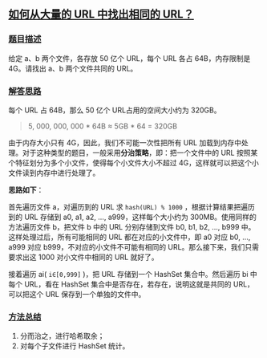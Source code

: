 ## [如何从大量的 URL 中找出相同的 URL？](https://doocs.gitee.io/advanced-java/#/./docs/big-data/find-common-urls?id=如何从大量的-url-中找出相同的-url？)

### [题目描述](https://doocs.gitee.io/advanced-java/#/./docs/big-data/find-common-urls?id=题目描述)

给定 a、b 两个文件，各存放 50 亿个 URL，每个 URL 各占 64B，内存限制是 4G。请找出 a、b 两个文件共同的 URL。

### [解答思路](https://doocs.gitee.io/advanced-java/#/./docs/big-data/find-common-urls?id=解答思路)

每个 URL 占 64B，那么 50 亿个 URL占用的空间大小约为 320GB。

> 5, 000, 000, 000 * 64B ≈ 5GB * 64 = 320GB

由于内存大小只有 4G，因此，我们不可能一次性把所有 URL 加载到内存中处理。对于这种类型的题目，一般采用**分治策略**，即：把一个文件中的 URL 按照某个特征划分为多个小文件，使得每个小文件大小不超过 4G，这样就可以把这个小文件读到内存中进行处理了。

**思路如下**：

首先遍历文件 a，对遍历到的 URL 求 `hash(URL) % 1000` ，根据计算结果把遍历到的 URL 存储到 a0, a1, a2, ..., a999，这样每个大小约为 300MB。使用同样的方法遍历文件 b，把文件 b 中的 URL 分别存储到文件 b0, b1, b2, ..., b999 中。这样处理过后，所有可能相同的 URL 都在对应的小文件中，即 a0 对应 b0, ..., a999 对应 b999，不对应的小文件不可能有相同的 URL。那么接下来，我们只需要求出这 1000 对小文件中相同的 URL 就好了。

接着遍历 ai( `i∈[0,999]` )，把 URL 存储到一个 HashSet 集合中。然后遍历 bi 中每个 URL，看在 HashSet 集合中是否存在，若存在，说明这就是共同的 URL，可以把这个 URL 保存到一个单独的文件中。

### [方法总结](https://doocs.gitee.io/advanced-java/#/./docs/big-data/find-common-urls?id=方法总结)

1. 分而治之，进行哈希取余；
2. 对每个子文件进行 HashSet 统计。
